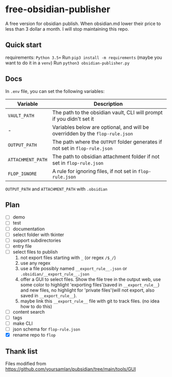 # free-obsidian-publisher

A free version for obsidian publish. When obsidian.md lower their price to less than 3 dollar a month. I will stop maintaining this repo.

## Quick start

requirements: `Python 3.5+`
Run `pip3 install -m requirements` (maybe you want to do it in a `venv`)
Run `python3 obsidian-publisher.py`

## Docs

In `.env` file, you can set the following variables:

| Variable          | Description                                                                  |
| ----------------- | ---------------------------------------------------------------------------- |
| `VAULT_PATH`      | The path to the obsidian vault, CLI will prompt if you didn't set it         |
| -                 | Variables below are optional, and will be overridden by the `flop-rule.json` |
| `OUTPUT_PATH`     | The path where the `OUTPUT` folder generates if not set in `flop-rule.json`  |
| `ATTACHMENT_PATH` | The path to obsidian attachment folder if not set in `flop-rule.json`        |
| `FLOP_IGNORE`     | A rule for ignoring files, if not set in `flop-rule.json`                    |

`OUTPUT_PATH` and `ATTACHMENT_PATH` with `.obsidian`

## Plan

- [ ] demo
- [ ] test
- [ ] documentation
- [ ] select folder with tkinter
- [ ] support subdirectories
- [ ] entry file
- [ ] select files to publish
  1. not export files starting with `_` (or regex `/$_/`)
  2. use any regex
  3. use a file possibly named `__export_rule__.json` or `.obsidian/__export_rule__.json`
  4. offer a GUI to select files. Show the file tree in the output web, use some color to highlight 'exporting files'(saved in `__export_rule__`) and new files, no highlight for 'private files'(will not export, also saved in `__export_rule__`).
  5. maybe link this `__export_rule__` file with git to track files. (no idea how to do this)
- [ ] content search
- [ ] tags
- [ ] make CLI
- [ ] json schema for `flop-rule.json`
- [x] rename repo to `flop`

## Thank list

Files modified from https://github.com/yoursamlan/pubsidian/tree/main/tools/GUI
